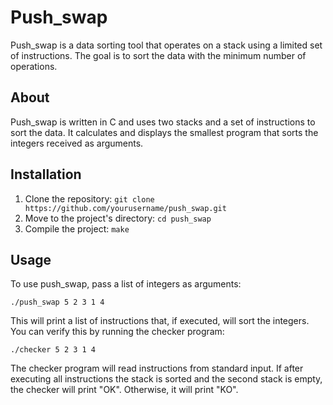 <h1>Push_swap</h1>

<p>Push_swap is a data sorting tool that operates on a stack using a limited set of instructions. The goal is to sort the data with the minimum number of operations.</p>

<h2 id="about">About</h2>

<p>Push_swap is written in C and uses two stacks and a set of instructions to sort the data. It calculates and displays the smallest program that sorts the integers received as arguments.</p>

<h2 id="installation">Installation</h2>

<ol>
  <li>Clone the repository: <code>git clone https://github.com/yourusername/push_swap.git</code></li>
  <li>Move to the project's directory: <code>cd push_swap</code></li>
  <li>Compile the project: <code>make</code></li>
</ol>

<h2 id="usage">Usage</h2>

<p>To use push_swap, pass a list of integers as arguments:</p>

<code>./push_swap 5 2 3 1 4</code>

<p>This will print a list of instructions that, if executed, will sort the integers. You can verify this by running the checker program:</p>

<code>./checker 5 2 3 1 4</code>

<p>The checker program will read instructions from standard input. If after executing all instructions the stack is sorted and the second stack is empty, the checker will print "OK". Otherwise, it will print "KO".</p>
